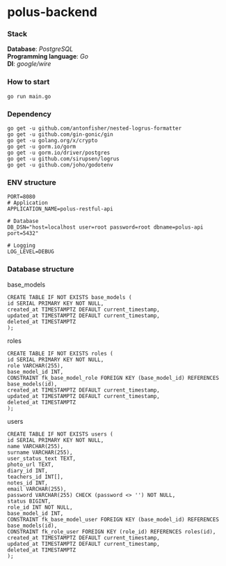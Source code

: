 # polus-backend

### Stack
**Database**: _PostgreSQL_  
**Programming language**: _Go_  
**DI**: _google/wire_

### How to start

`go run main.go`

### Dependency
`go get -u github.com/antonfisher/nested-logrus-formatter`  
`go get -u github.com/gin-gonic/gin`  
`go get -u golang.org/x/crypto`  
`go get -u gorm.io/gorm`  
`go get -u gorm.io/driver/postgres`  
`go get -u github.com/sirupsen/logrus`  
`go get -u github.com/joho/godotenv`  

### ENV structure

```
PORT=8080
# Application
APPLICATION_NAME=polus-restful-api

# Database
DB_DSN="host=localhost user=root password=root dbname=polus-api port=5432"

# Logging
LOG_LEVEL=DEBUG
```

### Database structure

base_models  
```
CREATE TABLE IF NOT EXISTS base_models (
id SERIAL PRIMARY KEY NOT NULL,
created_at TIMESTAMPTZ DEFAULT current_timestamp,
updated_at TIMESTAMPTZ DEFAULT current_timestamp,
deleted_at TIMESTAMPTZ
);
```

roles  
```
CREATE TABLE IF NOT EXISTS roles (
id SERIAL PRIMARY KEY NOT NULL,
role VARCHAR(255),
base_model_id INT,
CONSTRAINT fk_base_model_role FOREIGN KEY (base_model_id) REFERENCES base_models(id),
created_at TIMESTAMPTZ DEFAULT current_timestamp,
updated_at TIMESTAMPTZ DEFAULT current_timestamp,
deleted_at TIMESTAMPTZ
);
```

users  
```
CREATE TABLE IF NOT EXISTS users (
id SERIAL PRIMARY KEY NOT NULL,
name VARCHAR(255),
surname VARCHAR(255),
user_status_text TEXT,
photo_url TEXT,
diary_id INT,
teachers_id INT[],
notes_id INT,
email VARCHAR(255),
password VARCHAR(255) CHECK (password <> '') NOT NULL,
status BIGINT,
role_id INT NOT NULL,
base_model_id INT,
CONSTRAINT fk_base_model_user FOREIGN KEY (base_model_id) REFERENCES base_models(id),
CONSTRAINT fk_role_user FOREIGN KEY (role_id) REFERENCES roles(id),
created_at TIMESTAMPTZ DEFAULT current_timestamp,
updated_at TIMESTAMPTZ DEFAULT current_timestamp,
deleted_at TIMESTAMPTZ
);
```